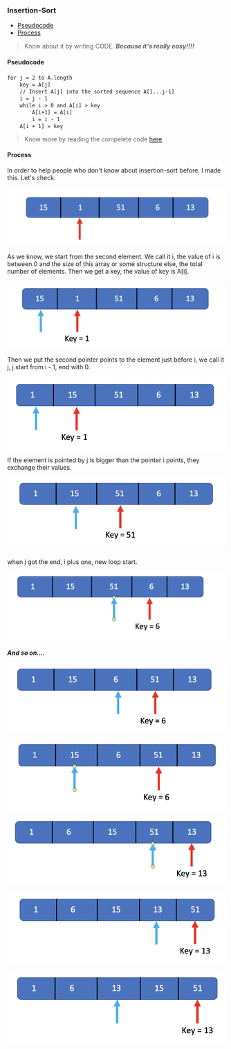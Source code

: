 ### Insertion-Sort

- [Pseudocode](#Pseudocode)
- [Process](#Process)

> Know about it by writing CODE.
> ***Because it's really easy!!!!***

#### Pseudocode

```
for j = 2 to A.length
	key = A[j]
	// Insert A[j] into the sorted sequence A[1...j-1]
	i = j - 1
	while i > 0 and A[i] > key
		A[i+1] = A[i]
		i = i - 1
	A[i + 1] = key
```

> Know more by reading the compelete code [here](./classic/insert_sort.h)

#### Process

In order to help people who don't know about insertion-sort before. I made this. Let's check.

![step1](../pic/classic/insertion-sort/step1.png)

As we know, we start from the second element. We call it i, the value of i is between 0 and the size of this array or some structure else, the total number of elements. Then we get a key, the value of key is A[i].

![step2](../pic/classic/insertion-sort/step2.png)

Then we put the second pointer points to the element just before i, we call it j, j start from i - 1, end with 0.

![step3](../pic/classic/insertion-sort/step3.png)

If the element is pointed by j is bigger than the pointer i points, they exchange their values.

![step4](../pic/classic/insertion-sort/step4.png)

when j got the end, i plus one, new loop start.

![step5](../pic/classic/insertion-sort/step5.png)

***And so on....***

![step6](../pic/classic/insertion-sort/step6.png)

![step7](../pic/classic/insertion-sort/step7.png)

![step8](../pic/classic/insertion-sort/step8.png)

![step9](../pic/classic/insertion-sort/step9.png)

![step10](../pic/classic/insertion-sort/step10.png)